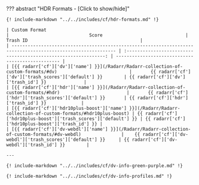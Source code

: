 <!-- markdownlint-disable MD041-->
??? abstract "HDR Formats - [Click to show/hide]"

    {! include-markdown "../../includes/cf/hdr-formats.md" !}

    | Custom Format                                                                                                 |                              Score                               | Trash ID                                          |
    | ------------------------------------------------------------------------------------------------------------- | :--------------------------------------------------------------: | ------------------------------------------------- |
    | [{{ radarr['cf']['dv']['name'] }}](/Radarr/Radarr-collection-of-custom-formats/#dv)                           |       {{ radarr['cf']['dv']['trash_scores']['default'] }}        | {{ radarr['cf']['dv']['trash_id'] }}              |
    | [{{ radarr['cf']['hdr']['name'] }}](/Radarr/Radarr-collection-of-custom-formats/#hdr)                         |       {{ radarr['cf']['hdr']['trash_scores']['default'] }}       | {{ radarr['cf']['hdr']['trash_id'] }}             |
    | [{{ radarr['cf']['hdr10plus-boost']['name'] }}](/Radarr/Radarr-collection-of-custom-formats/#hdr10plus-boost) | {{ radarr['cf']['hdr10plus-boost']['trash_scores']['default'] }} | {{ radarr['cf']['hdr10plus-boost']['trash_id'] }} |
    | [{{ radarr['cf']['dv-webdl']['name'] }}](/Radarr/Radarr-collection-of-custom-formats/#dv-webdl)               |    {{ radarr['cf']['dv-webdl']['trash_scores']['default'] }}     | {{ radarr['cf']['dv-webdl']['trash_id'] }}        |

    ---

    {! include-markdown "../../includes/cf/dv-info-green-purple.md" !}

    {! include-markdown "../../includes/cf/dv-info-profiles.md" !}
<!-- markdownlint-enable MD041-->
